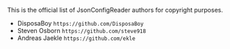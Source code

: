 This is the official list of JsonConfigReader authors for copyright purposes.

* DisposaBoy `https://github.com/DisposaBoy`
* Steven Osborn `https://github.com/steve918`
* Andreas Jaekle `https://github.com/ekle`
